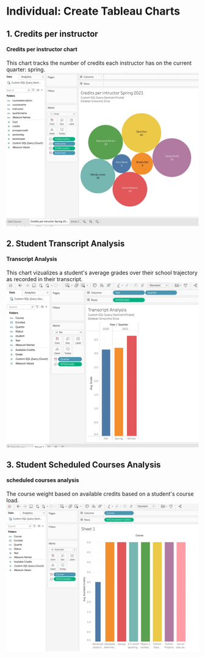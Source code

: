 
# Individual: Create Tableau Charts

## 1. Credits per instructor
#### Credits per instructor chart
This chart tracks the number of credits each instructor has on the current quarter: spring.
![](https://github.com/esteban-gs/IT222-Designing-Database-Solutions/blob/main/Individual_Create_Tableau_Charts/Credits_per_instructor.jpg)    

## 2. Student Transcript Analysis
#### Transcript Analysis
This chart vizualizes a student's average grades over their school trajectory as recorded in their transcript.
![](https://github.com/esteban-gs/IT222-Designing-Database-Solutions/blob/main/Individual_Create_Tableau_Charts/Transcrip_Analysis.jpg)

## 3. Student Scheduled Courses Analysis
#### scheduled courses analysis
The course weight based on available credits based on a student's course load.
![](https://github.com/esteban-gs/IT222-Designing-Database-Solutions/blob/main/Individual_Create_Tableau_Charts/scheduled_courses_analysis.jpg)
